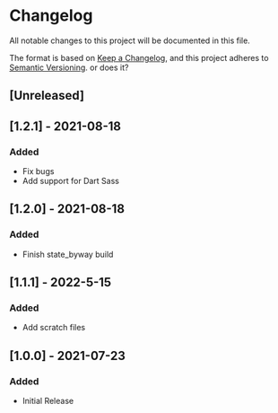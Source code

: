 # Changelog
All notable changes to this project will be documented in this file.

The format is based on [Keep a Changelog](https://keepachangelog.com/en/1.0.0/),
and this project adheres to [Semantic Versioning](https://semver.org/spec/v2.0.0.html). or does it?

## [Unreleased]

## [1.2.1] - 2021-08-18
### Added
- Fix bugs
- Add support for Dart Sass

## [1.2.0] - 2021-08-18
### Added
- Finish state_byway build

## [1.1.1] - 2022-5-15
### Added
- Add scratch files

## [1.0.0] - 2021-07-23
### Added
- Initial Release

